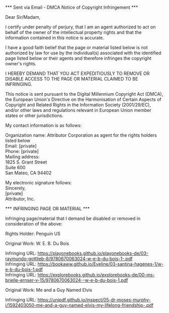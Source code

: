 *** Sent via Email - DMCA Notice of Copyright Infringement ***

Dear Sir/Madam,

I certify under penalty of perjury, that I am an agent authorized to act on behalf of the owner of the intellectual property rights and that the information contained in this notice is accurate.

I have a good faith belief that the page or material listed below is not authorized by law for use by the individual(s) associated with the identified page listed below or their agents and therefore infringes the copyright owner's rights.

I HEREBY DEMAND THAT YOU ACT EXPEDITIOUSLY TO REMOVE OR DISABLE ACCESS TO THE PAGE OR MATERIAL CLAIMED TO BE INFRINGING.

This notice is sent pursuant to the Digital Millennium Copyright Act (DMCA), the European Union's Directive on the Harmonisation of Certain Aspects of Copyright and Related Rights in the Information Society (2001/29/EC), and/or other laws and regulations relevant in European Union member states or other jurisdictions.

My contact information is as follows:

Organization name: Attributor Corporation as agent for the rights holders listed below  
Email: [private]  
Phone: [private]  
Mailing address:  
1825 S. Grant Street  
Suite 600  
San Mateo, CA 94402

My electronic signature follows:  
Sincerely,  
[private]  
Attributor, Inc.

*** INFRINGING PAGE OR MATERIAL ***

Infringing page/material that I demand be disabled or removed in consideration of the above:

Rights Holder: Penguin US

Original Work: W. E. B. Du Bois

Infringing URL: https://playonebooks.github.io/playonebooks-de/03-raymundo-gottlieb-8/9780670063024-w-e-b-du-bois-1-.pdf  
Infringing URL: https://bookaww.github.io/Eveline/03-santina-hagenes-1/w-e-b-du-bois-1.pdf  
Infringing URL: https://explorebooks.github.io/explorebooks-de/00-ms-brielle-ernser-v-15/9780670063024--w-e-b-du-bois-1.pdf

Original Work: Me and a Guy Named Elvis

Infringing URL: https://unipdf.github.io/inspect/05-dr-moses-murphy-i/1592403050-me-and-a-guy-named-elvis-my-lifelong-friendship-.pdf

